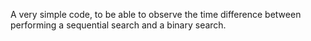 A very simple code, to be able to observe the time difference between performing a sequential search and a binary search.

